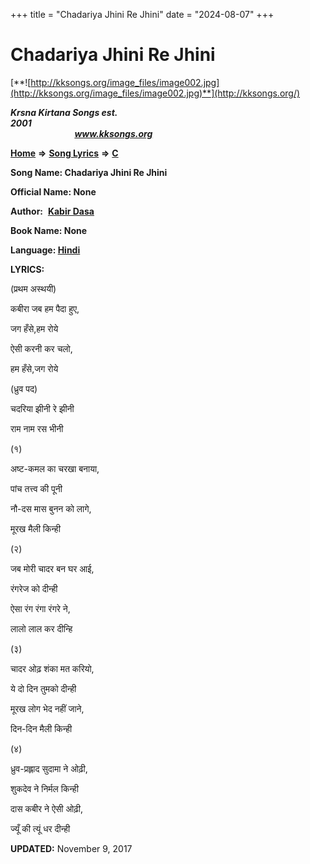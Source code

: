 +++
title = "Chadariya Jhini Re Jhini"
date = "2024-08-07"
+++

# Chadariya Jhini Re Jhini
[**![http://kksongs.org/image_files/image002.jpg](http://kksongs.org/image_files/image002.jpg)**](http://kksongs.org/)

**_Krsna Kirtana Songs est. 2001_**                                                                                                                                                 **_www.kksongs.org_**

**[Home](http://kksongs.org/)** **⇒** **[Song Lyrics](http://kksongs.org/lyrics.html)** **⇒** **[C](http://kksongs.org/songs/song_c.html)**

**Song Name: Chadariya Jhini Re Jhini**

**Official Name: None**

**Author:**  [**Kabir Dasa**](http://kksongs.org/authors/list/kabirdas.html)

**Book Name: None**

**Language: [Hindi](http://kksongs.org/language/list/hindi.html)**

**LYRICS:**

(प्रथम अस्थयी)

कबीरा जब हम पैदा हुए,

जग हँसे,हम रोये

ऐसी करनी कर चलो,

हम हँसे,जग रोये

(ध्रुव पद)

चदरिया झीनी रे झीनी

राम नाम रस भीनी

(१)

अष्ट\-कमल का चरखा बनाया,

पांच तत्त्व की पूनी

नौ\-दस मास बुनन को लागे,

मूरख मैली किन्ही

(२)

जब मोरी चादर बन घर आई,

रंगरेज को दीन्ही

ऐसा रंग रंगा रंगरे ने,

लालो लाल कर दीन्हि

(३)

चादर ओढ़ शंका मत करियो,

ये दो दिन तुमको दीन्ही

मूरख लोग भेद नहीं जाने,

दिन\-दिन मैली किन्ही

(४)

ध्रुव\-प्रह्लाद सुदामा ने ओढ़ी,

शुकदेव ने निर्मल किन्ही

दास कबीर ने ऐसी ओढ़ी,

ज्यूँ की त्यूं धर दीन्ही

**UPDATED:** November 9, 2017